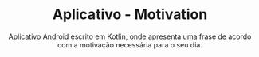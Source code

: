 <h1 align="center">Aplicativo - Motivation</h1>
<p align="center">Aplicativo Android escrito em Kotlin, onde apresenta uma frase de acordo com a motivação necessária para o seu dia.</p>